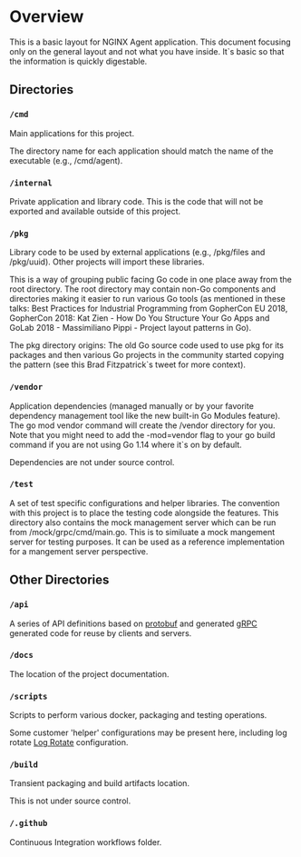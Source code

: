 # Overview

This is a basic layout for NGINX Agent application. This document focusing only on the general layout and not what you have inside. It`s basic so that the information is quickly digestable. 

## Directories

### `/cmd`

Main applications for this project.

The directory name for each application should match the name of the executable (e.g., /cmd/agent).

### `/internal`

Private application and library code. This is the code that will not be exported and available outside of this project.

### `/pkg`

Library code to be used by external applications (e.g., /pkg/files and /pkg/uuid). Other projects will import these libraries.

This is a way of grouping public facing Go code in one place away from the root directory. The root directory may contain non-Go components and directories making it easier to run various Go tools (as mentioned in these talks: Best Practices for Industrial Programming from GopherCon EU 2018, GopherCon 2018: Kat Zien - How Do You Structure Your Go Apps and GoLab 2018 - Massimiliano Pippi - Project layout patterns in Go).

The pkg directory origins: The old Go source code used to use pkg for its packages and then various Go projects in the community started copying the pattern (see this Brad Fitzpatrick`s tweet for more context).

### `/vendor`

Application dependencies (managed manually or by your favorite dependency management tool like the new built-in Go Modules feature). The go mod vendor command will create the /vendor directory for you. Note that you might need to add the -mod=vendor flag to your go build command if you are not using Go 1.14 where it`s on by default.

Dependencies are not under source control.

### `/test`

A set of test specific configurations and helper libraries. The convention with this project is to place the testing code alongside the features. This directory also contains the mock management server which can be run from /mock/grpc/cmd/main.go. This is to similuate a mock mangement server for testing purposes. It can be used as a reference implementation for a mangement server perspective.

## Other Directories

### `/api`

A series of API definitions based on [protobuf](https://github.com/golang/protobuf) and generated [gRPC](https://grpc.io/) generated code for reuse by clients and servers.

### `/docs`

The location of the project documentation.

### `/scripts`

Scripts to perform various docker, packaging and testing operations.

Some customer 'helper' configurations may be present here, including log rotate [Log Rotate](https://linux.die.net/man/8/logrotate) configuration.

### `/build`

Transient packaging and build artifacts location.

This is not under source control.

### `/.github`

Continuous Integration workflows folder.